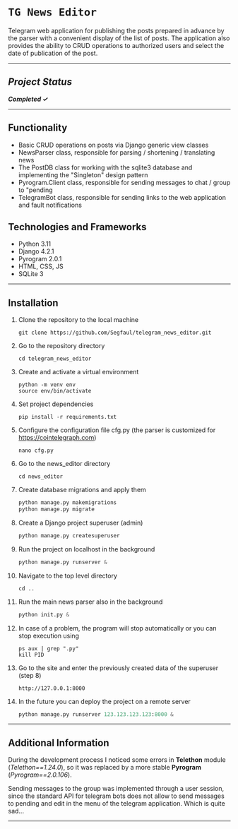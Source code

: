 # `TG News Editor`

Telegram web application for publishing the posts prepared in advance by the parser with a convenient display of the list of posts. The application also provides the ability to CRUD operations to authorized users and select the date of publication of the post.

___

## *Project Status*

***Completed &#10003;***
___
## Functionality
- Basic CRUD operations on posts via Django generic view classes
- NewsParser class, responsible for parsing / shortening / translating news
- The PostDB class for working with the sqlite3 database and implementing the "Singleton" design pattern
- Pyrogram.Client class, responsible for sending messages to chat / group to "pending
- TelegramBot class, responsible for sending links to the web application and fault notifications

## Technologies and Frameworks
- Python 3.11 
- Django 4.2.1
- Pyrogram 2.0.1
- HTML, CSS, JS
- SQLite 3
___

## Installation

1. Clone the repository to the local machine

    ```shell
    git clone https://github.com/Segfaul/telegram_news_editor.git
    ```

2. Go to the repository directory

    ```shell
    cd telegram_news_editor
    ```

3. Create and activate a virtual environment

    ```shell
    python -m venv env
    source env/bin/activate
    ```

4. Set project dependencies

    ```shell
    pip install -r requirements.txt
    ```

5. Configure the configuration file cfg.py (the parser is customized for https://cointelegraph.com)

    ```shell
    nano cfg.py
    ```

6. Go to the news_editor directory

    ```
    cd news_editor
    ```

7. Create database migrations and apply them

    ```python
    python manage.py makemigrations
    python manage.py migrate
    ```

8. Create a Django project superuser (admin)

    ```python
    python manage.py createsuperuser
    ```

9. Run the project on localhost in the background

    ```python
    python manage.py runserver &
    ```

10. Navigate to the top level directory

    ```shell
    cd ..
    ```

11. Run the main news parser also in the background

    ```python
    python init.py &
    ```

12. In case of a problem, the program will stop automatically or you can stop execution using

    ```shell
    ps aux | grep ".py"
    kill PID
    ```

13. Go to the site and enter the previously created data of the superuser (step 8)

    ```shell
    http://127.0.0.1:8000
    ```

14. In the future you can deploy the project on a remote server

    ```python
    python manage.py runserver 123.123.123.123:8000 &
    ```
___

## Additional Information

During the development process I noticed some errors in **Telethon** module (*Telethon==1.24.0*), so it was replaced by a more stable **Pyrogram** (*Pyrogram==2.0.106*).

Sending messages to the group was implemented through a user session, since the standard API for telegram bots does not allow to send messages to pending and edit in the menu of the telegram application. Which is quite sad...
___

